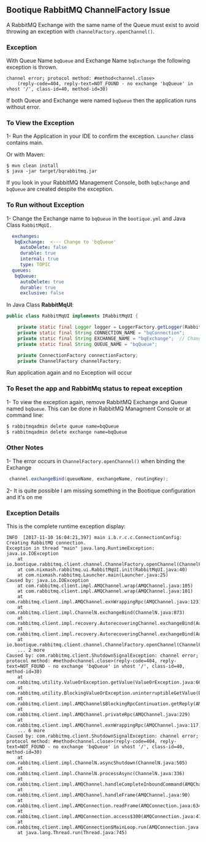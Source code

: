 ## Bootique RabbitMQ ChannelFactory Issue 

A RabbitMQ Exchange with the same name of the Queue must exist to avoid throwing an exception with `channelFactory.openChannel()`.

### Exception

With Queue Name `bqQueue` and Exchange Name `bqExchange` the following exception is thrown.

```
channel error; protocol method: #method<channel.close>
    (reply-code=404, reply-text=NOT_FOUND - no exchange 'bqQueue' in vhost '/', class-id=40, method-id=30)
```

If both Queue and Exchange were named `bqQueue` then the application runs without error.

### To View the Exception

1- Run the Application in your IDE to confirm the exception. `Launcher` class contains main. 

Or with Maven:

```
$ mvn clean install
$ java -jar target/bqrabbitmq.jar
```

If you look in your RabbitMQ Management Console, both `bqExchange` and `bqQueue` are created despite the exception.

### To Run without Exception

1- Change the Exchange name to `bqQueue` in the `bootique.yml` and Java Class `RabbitMqUI.`

```yaml
  exchanges:
   bqExchange:  <--- Change to 'bqQueue'
     autoDelete: false
     durable: true
     internal: true
     type: TOPIC
  queues:
   bqQueue:
     autoDelete: true
     durable: true
     exclusive: false
```

In Java Class **RabbitMqUI**:

```java
public class RabbitMqUI implements IRabbitMqUI {

    private static final Logger logger = LoggerFactory.getLogger(RabbitMqUI.class);
    private static final String CONNECTION_NAME = "bqConnection";
    private static final String EXCHANGE_NAME = "bqExchange";  // Change to bqQueue
    private static final String QUEUE_NAME = "bqQueue";

    private ConnectionFactory connectionFactory;
    private ChannelFactory channelFactory;
```

Run application again and no Exception will occur

### To Reset the app and RabbitMq status to repeat exception

1- To view the exception again, remove RabbitMQ Exchange and Queue named `bqQueue`. This can be done in RabbitMQ Managment Console or at command line:

```bash
$ rabbitmqadmin delete queue name=bqQueue
$ rabbitmqadmin delete exchange name=bqQueue
```

### Other Notes

1- The error occurs in `ChannelFactory.openChannel()` when binding the Exchange

```java
 channel.exchangeBind(queueName, exchangeName, routingKey);
```

2- It is quite possible I am missing something in the Bootique configuration and it's on me

### Exception Details

This is the complete runtime exception display:

```
INFO  [2017-11-10 16:04:21,397] main i.b.r.c.c.ConnectionConfig: Creating RabbitMQ connection.
Exception in thread "main" java.lang.RuntimeException: java.io.IOException
	at io.bootique.rabbitmq.client.channel.ChannelFactory.openChannel(ChannelFactory.java:36)
	at com.nixmash.rabbitmq.ui.RabbitMqUI.init(RabbitMqUI.java:40)
	at com.nixmash.rabbitmq.Launcher.main(Launcher.java:25)
Caused by: java.io.IOException
	at com.rabbitmq.client.impl.AMQChannel.wrap(AMQChannel.java:105)
	at com.rabbitmq.client.impl.AMQChannel.wrap(AMQChannel.java:101)
	at com.rabbitmq.client.impl.AMQChannel.exnWrappingRpc(AMQChannel.java:123)
	at com.rabbitmq.client.impl.ChannelN.exchangeBind(ChannelN.java:873)
	at com.rabbitmq.client.impl.recovery.AutorecoveringChannel.exchangeBind(AutorecoveringChannel.java:297)
	at com.rabbitmq.client.impl.recovery.AutorecoveringChannel.exchangeBind(AutorecoveringChannel.java:292)
	at io.bootique.rabbitmq.client.channel.ChannelFactory.openChannel(ChannelFactory.java:33)
	... 2 more
Caused by: com.rabbitmq.client.ShutdownSignalException: channel error; protocol method: #method<channel.close>(reply-code=404, reply-text=NOT_FOUND - no exchange 'bqQueue' in vhost '/', class-id=40, method-id=30)
	at com.rabbitmq.utility.ValueOrException.getValue(ValueOrException.java:66)
	at com.rabbitmq.utility.BlockingValueOrException.uninterruptibleGetValue(BlockingValueOrException.java:32)
	at com.rabbitmq.client.impl.AMQChannel$BlockingRpcContinuation.getReply(AMQChannel.java:366)
	at com.rabbitmq.client.impl.AMQChannel.privateRpc(AMQChannel.java:229)
	at com.rabbitmq.client.impl.AMQChannel.exnWrappingRpc(AMQChannel.java:117)
	... 6 more
Caused by: com.rabbitmq.client.ShutdownSignalException: channel error; protocol method: #method<channel.close>(reply-code=404, reply-text=NOT_FOUND - no exchange 'bqQueue' in vhost '/', class-id=40, method-id=30)
	at com.rabbitmq.client.impl.ChannelN.asyncShutdown(ChannelN.java:505)
	at com.rabbitmq.client.impl.ChannelN.processAsync(ChannelN.java:336)
	at com.rabbitmq.client.impl.AMQChannel.handleCompleteInboundCommand(AMQChannel.java:143)
	at com.rabbitmq.client.impl.AMQChannel.handleFrame(AMQChannel.java:90)
	at com.rabbitmq.client.impl.AMQConnection.readFrame(AMQConnection.java:634)
	at com.rabbitmq.client.impl.AMQConnection.access$300(AMQConnection.java:47)
	at com.rabbitmq.client.impl.AMQConnection$MainLoop.run(AMQConnection.java:572)
	at java.lang.Thread.run(Thread.java:745)
```


